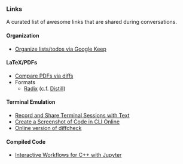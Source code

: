 ### Links

A curated list of awesome links that are shared during conversations.

#### Organization

- [Organize lists/todos via Google Keep](https://keep.google.com)

#### LaTeX/PDFs

- [Compare PDFs via diffs](https://draftable.com/)
- Formats
    - [Radix](https://github.com/rstudio/radix) (c.f. [Distill](https://distill.pub/))
    
#### Terminal Emulation

- [Record and Share Terminal Sessions with Text](https://asciinema.org/)
- [Create a Screenshot of Code in CLI Online](https://carbon.now.sh)
- [Online version of diffcheck](https://www.diffchecker.com)

#### Compiled Code

- [Interactive Workflows for C++ with Jupyter](https://blog.jupyter.org/interactive-workflows-for-c-with-jupyter-fe9b54227d92?imm_mid=0fa2c4)
